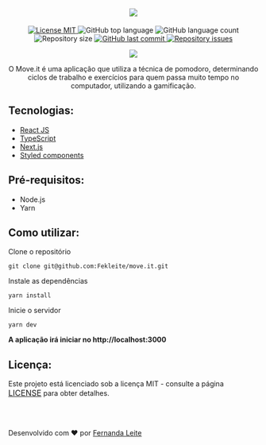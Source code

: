 <h1 align="center">
  <img src="https://user-images.githubusercontent.com/48728541/109227592-5127cb80-779f-11eb-8e60-27dfcf2ed96d.png">
</h1>

<p align="center">
  <a href="https://opensource.org/licenses/MIT">
    <img src="https://img.shields.io/badge/License-MIT-6E40C9" alt="License MIT">
  </a>
  
  <img alt="GitHub top language" src="https://img.shields.io/github/languages/top/Fekleite/move.it?color=6E40C9">

  <img alt="GitHub language count" src="https://img.shields.io/github/languages/count/Fekleite/move.it?color=6E40C9">

  <img alt="Repository size" src="https://img.shields.io/github/repo-size/Fekleite/move.it?color=6E40C9">
  
  <a href="https://github.com/Fekleite/move.it/commits/master">
    <img alt="GitHub last commit" src="https://img.shields.io/github/last-commit/Fekleite/move.it?color=6E40C9">
  </a>

  <a href="https://github.com/Fekleite/move.it/issues">
    <img alt="Repository issues" src="https://img.shields.io/github/issues/Fekleite/move.it?color=6E40C9">
  </a>
</p>

<p align="center"  > 
  <img src="https://user-images.githubusercontent.com/48728541/109228854-3c4c3780-77a1-11eb-8740-f0b884252efb.png" /> 
</p>

<p align="center">
  O Move.it é uma aplicação que utiliza a técnica de pomodoro, determinando ciclos de trabalho e exercícios para quem passa muito tempo no computador, utilizando a gamificação.
</p>

## Tecnologias:

- <a href="https://pt-br.reactjs.org/" > React JS </a>
- <a href="https://www.typescriptlang.org/"> TypeScript </a>
- <a href="https://nextjs.org"> Next.js </a>
- <a href="https://styled-components.com"> Styled components </a>

## Pré-requisitos:

- Node.js
- Yarn

## Como utilizar:

Clone o repositório
```
git clone git@github.com:Fekleite/move.it.git
```

Instale as dependências
```
yarn install
```

Inicie o servidor
```
yarn dev
```

**A aplicação irá iniciar no http://localhost:3000**

## Licença:

<p>Este projeto está licenciado sob a licença MIT - consulte a página <a href="https://opensource.org/licenses/MIT" style=" font-size: 16px; " >LICENSE</a> para obter detalhes.</p>

</br>
</br>

<p >Desenvolvido com ❤️ por <a href="https://github.com/Fekleite">Fernanda Leite </a>
